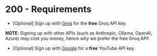 # 200 - Requirements

- [Optional] Sign up with [Groq](https://console.groq.com) for the **free** Groq API key.

**NOTE**: Signing up with other APIs (such as Anthropic, Ollama, OpenAI, Azure) may cost you money, hence why we prefer the free Groq API!

- [Optional] Sign up with [Google](https://console.cloud.google.com) for a **free** YouTube API key.
